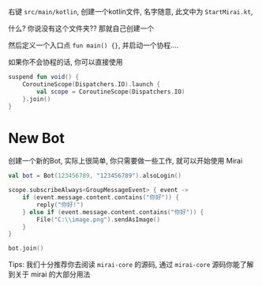 右键 `src/main/kotlin`, 创建一个kotlin文件, 名字随意,
此文中为 `StartMirai.kt`,

什么? 你说没有这个文件夹?? 那就自己创建一个

然后定义一个入口点 `fun main() {}`, 并启动一个协程....

如果你不会协程的话, 你可以直接使用
```kotlin
suspend fun void() {
    CoroutineScope(Dispatchers.IO).launch {
        val scope = CoroutineScope(Dispatchers.IO)
    }.join()
}
```

# New Bot

创建一个新的Bot, 实际上很简单, 你只需要做一些工作, 就可以开始使用 Mirai

```kotlin
val bot = Bot(123456789, "123456789").alsoLogin()

scope.subscribeAlways<GroupMessageEvent> { event ->
    if (event.message.content.contains("你好")) {
        reply("你好!")
    } else if (event.message.content.contains("你好")) {
        File("C:\\image.png").sendAsImage()
    } 
}

bot.join()
```
Tips: 我们十分推荐你去阅读 `mirai-core` 的源码, 通过 `mirai-core` 源码你能了解到关于 mirai 的大部分用法

